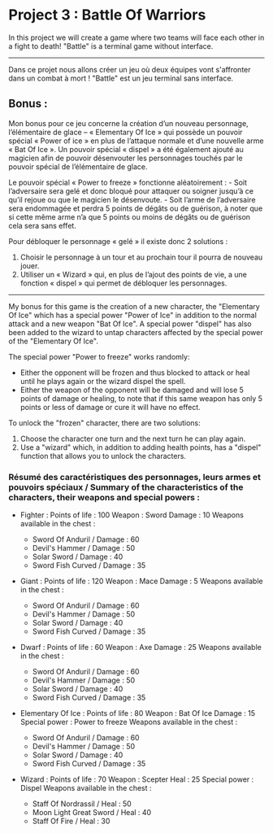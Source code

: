 # Project 3 : Battle Of Warriors

In this project we will create a game where two teams will face each other in a fight to death!
"Battle" is a terminal game without interface.

------------------------------

Dans ce projet nous allons créer un jeu où deux équipes vont s'affronter dans un combat à mort !
"Battle" est un jeu terminal sans interface.


## Bonus :

Mon bonus pour ce jeu concerne la création d’un nouveau personnage, l’élémentaire de glace – « Elementary Of Ice » qui possède un pouvoir spécial « Power of ice » en plus de l’attaque normale et d’une nouvelle arme « Bat Of Ice ». 
Un pouvoir spécial « dispel » a été également ajouté au magicien afin de pouvoir désenvouter les personnages touchés par le pouvoir spécial de l’élémentaire de glace.

Le pouvoir spécial « Power to freeze » fonctionne aléatoirement :
	-	Soit l’adversaire sera gelé et donc bloqué pour attaquer ou soigner jusqu’à ce qu’il rejoue ou que le magicien le désenvoute.
	- Soit l’arme de l’adversaire sera endommagée et perdra 5 points de dégâts ou de guérison, à noter que si cette même arme n’a que 5 points ou moins de dégâts ou de guérison cela sera sans effet.
	
Pour débloquer le personnage « gelé » il existe donc 2 solutions :
1.	Choisir le personnage à un tour et au prochain tour il pourra de nouveau jouer.
2.	Utiliser un « Wizard » qui, en plus de l’ajout des points de vie, a une fonction « dispel » qui permet de débloquer les personnages.

-------------------------------

My bonus for this game is the creation of a new character, the "Elementary Of Ice" which has a special power "Power of Ice" in addition to the normal attack and a new weapon "Bat Of Ice".
A special power "dispel" has also been added to the wizard to untap characters affected by the special power of the "Elementary Of Ice".

The special power "Power to freeze" works randomly:
- Either the opponent will be frozen and thus blocked to attack or heal until he plays again or the wizard dispel the spell.
- Either the weapon of the opponent will be damaged and will lose 5 points of damage or healing, to note that if this same weapon has only 5 points or less of damage or cure it will have no effect.

To unlock the "frozen" character, there are two solutions:
1. Choose the character one turn and the next turn he can play again.
2. Use a "wizard" which, in addition to adding health points, has a "dispel" function that allows you to unlock the characters.

### Résumé des caractéristiques des personnages, leurs armes et pouvoirs spéciaux / Summary of the characteristics of the characters, their weapons and special powers : 

* Fighter : 
	Points of life : 100
	Weapon : Sword
	Damage : 10
	Weapons available in the chest :
	- Sword Of Anduril / Damage : 60
	- Devil's Hammer / Damage : 50
	- Solar Sword / Damage : 40
	- Sword Fish Curved / Damage : 35
	
* Giant :
	Points of life : 120
	Weapon : Mace
	Damage : 5
	Weapons available in the chest :
	- Sword Of Anduril / Damage : 60
	- Devil's Hammer / Damage : 50
	- Solar Sword / Damage : 40
	- Sword Fish Curved / Damage : 35
	
* Dwarf :
	Points of life : 60
	Weapon : Axe
	Damage : 25
	Weapons available in the chest :
	- Sword Of Anduril / Damage : 60
	- Devil's Hammer / Damage : 50
	- Solar Sword / Damage : 40
	- Sword Fish Curved / Damage : 35
	
* Elementary Of Ice :
	Points of life : 80
	Weapon : Bat Of Ice
	Damage : 15
	Special power : Power to freeze
	Weapons available in the chest :
	- Sword Of Anduril / Damage : 60
	- Devil's Hammer / Damage : 50
	- Solar Sword / Damage : 40
	- Sword Fish Curved / Damage : 35
	
* Wizard :
	Points of life : 70
	Weapon : Scepter
	Heal : 25
	Special power :  Dispel
	Weapons available in the chest :
	- Staff Of Nordrassil / Heal : 50
	- Moon Light Great Sword / Heal : 40
	- Staff Of Fire / Heal : 30

